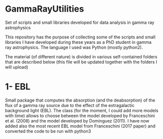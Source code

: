 # GammaRayUtilities
Set of scripts and small libraries developed for data analysis in gamma ray astrophysics

This repository has the purpose of collecting some of the scripts and small libraries I have developed during these years as a PhD student in gamma ray astrophysics. The language I used was Python (mostly python2).

The material (of different nature) is divided in various self-contained folders that are described below (this file will be updated together with the folders I will upload)

# 1- EBL
Small package that computes the absorption (and the deabsorption) of the flux of a gamma ray source due to the effect of the extragalactic background light (EBL). The class (for the moment, I could add more models with time) allows to choose between the model developed by Franceschini et al. (2008) and the model developed by Dominguez (2011). I have now added also the most recent EBL model from Franceschini (2017 paper) and converted the code to be run with python3
